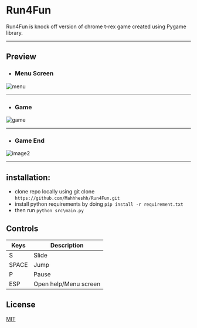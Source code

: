 # Run4Fun
 Run4Fun is knock off version of chrome t-rex game created using Pygame library.
***
## Preview
- ### Menu Screen
![menu](https://user-images.githubusercontent.com/100200105/191219305-d1dac6fe-7e51-4d8f-8b2e-6e40bf0c1ebe.png)
***
- ### Game
![game](https://user-images.githubusercontent.com/100200105/191219311-bada523e-5b12-4cb3-9dab-98868ea010e6.png)
***
- ### Game End
![image2](https://user-images.githubusercontent.com/100200105/191219318-f8c3ecdf-3550-4f63-aedb-8833a781da00.png)
***

## installation:
- clone repo locally using git clone `https://github.com/Mahhheshh/Run4Fun.git`
- install python requirements by doing `pip install -r requirement.txt`
- then run `python src\main.py`

## Controls
| Keys  | Description           |
|----   | ----                  |
| S     | Slide                 |
| SPACE | Jump                  |
| P     | Pause                 |
| ESP   | Open help/Menu screen |


## License
[MIT](https://opensource.org/licenses/MIT)